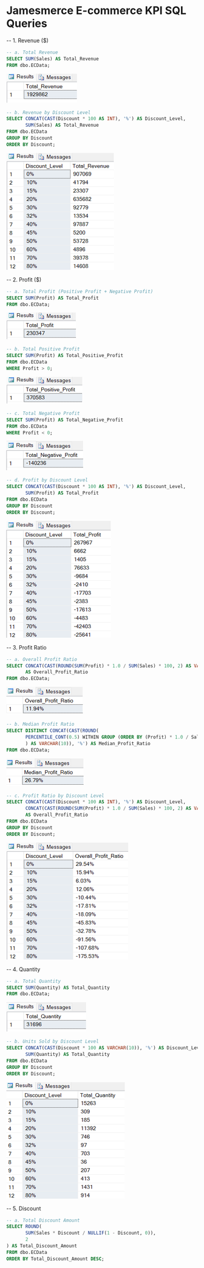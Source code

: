 # Jamesmerce E-commerce KPI SQL Queries


-- 1. Revenue ($)
```sql
-- a. Total Revenue
SELECT SUM(Sales) AS Total_Revenue
FROM dbo.ECData;
``` 
![](https://github.com/jameshoangvu/james_data_portfolio/blob/main/Project_01_Jamesmerce_KPI_Analytics/sql/KPI_result_images/Total_Revenue.png?raw=true)

```sql
-- b. Revenue by Discount Level
SELECT CONCAT(CAST(Discount * 100 AS INT), '%') AS Discount_Level, 
       SUM(Sales) AS Total_Revenue
FROM dbo.ECData
GROUP BY Discount
ORDER BY Discount;
```
![](https://github.com/jameshoangvu/james_data_portfolio/blob/main/Project_01_Jamesmerce_KPI_Analytics/sql/KPI_result_images/Revenue_by_discount_level.png?raw=true)

-- 2. Profit ($)
```sql
-- a. Total Profit (Positive Profit + Negative Profit)
SELECT SUM(Profit) AS Total_Profit
FROM dbo.ECData;
```
![](https://github.com/jameshoangvu/james_data_portfolio/blob/main/Project_01_Jamesmerce_KPI_Analytics/sql/KPI_result_images/Total_profit.png)

```sql
-- b. Total Positive Profit
SELECT SUM(Profit) AS Total_Positive_Profit
FROM dbo.ECData
WHERE Profit > 0;
```
![](https://github.com/jameshoangvu/james_data_portfolio/blob/main/Project_01_Jamesmerce_KPI_Analytics/sql/KPI_result_images/Total_positive_profit.png)

```sql
-- c. Total Negative Profit
SELECT SUM(Profit) AS Total_Negative_Profit
FROM dbo.ECData
WHERE Profit < 0;
```
![](https://github.com/jameshoangvu/james_data_portfolio/blob/main/Project_01_Jamesmerce_KPI_Analytics/sql/KPI_result_images/Total_negative_profit.png)

```sql
-- d. Profit by Discount Level
SELECT CONCAT(CAST(Discount * 100 AS INT), '%') AS Discount_Level,
       SUM(Profit) AS Total_Profit
FROM dbo.ECData
GROUP BY Discount
ORDER BY Discount;
```
![](https://github.com/jameshoangvu/james_data_portfolio/blob/main/Project_01_Jamesmerce_KPI_Analytics/sql/KPI_result_images/Profit_by_discount_level.png)

-- 3. Profit Ratio
```sql
-- a. Overall Profit Ratio
SELECT CONCAT(CAST(ROUND(SUM(Profit) * 1.0 / SUM(Sales) * 100, 2) AS VARCHAR(10)), '%') 
       AS Overall_Profit_Ratio
FROM dbo.ECData;
```
![](https://github.com/jameshoangvu/james_data_portfolio/blob/main/Project_01_Jamesmerce_KPI_Analytics/sql/KPI_result_images/Overall_Profit_Ratio.png)

```sql
-- b. Median Profit Ratio
SELECT DISTINCT CONCAT(CAST(ROUND(
       PERCENTILE_CONT(0.5) WITHIN GROUP (ORDER BY (Profit) * 1.0 / Sales * 100) OVER(), 2
       ) AS VARCHAR(10)), '%') AS Median_Profit_Ratio
FROM dbo.ECData;
```
![](https://github.com/jameshoangvu/james_data_portfolio/blob/main/Project_01_Jamesmerce_KPI_Analytics/sql/KPI_result_images/Median_profit_ratio.png)

```sql
-- c. Profit Ratio by Discount Level
SELECT CONCAT(CAST(Discount * 100 AS INT), '%') AS Discount_Level,
       CONCAT(CAST(ROUND(SUM(Profit) * 1.0 / SUM(Sales) * 100, 2) AS VARCHAR(10)), '%') 
       AS Overall_Profit_Ratio
FROM dbo.ECData
GROUP BY Discount
ORDER BY Discount;
```
![](https://github.com/jameshoangvu/james_data_portfolio/blob/main/Project_01_Jamesmerce_KPI_Analytics/sql/KPI_result_images/Profit_ratio_by_discount_level.png)

-- 4. Quantity
```sql
-- a. Total Quantity
SELECT SUM(Quantity) AS Total_Quantity
FROM dbo.ECData;
```
![](https://github.com/jameshoangvu/james_data_portfolio/blob/main/Project_01_Jamesmerce_KPI_Analytics/sql/KPI_result_images/Total_quantity.png)

```sql
-- b. Units Sold by Discount Level
SELECT CONCAT(CAST(Discount * 100 AS VARCHAR(10)), '%') AS Discount_Level, 
       SUM(Quantity) AS Total_Quantity
FROM dbo.ECData
GROUP BY Discount
ORDER BY Discount;
```
![](https://github.com/jameshoangvu/james_data_portfolio/blob/main/Project_01_Jamesmerce_KPI_Analytics/sql/KPI_result_images/Quantity_by_discount_level.png)

-- 5. Discount
```sql
-- a. Total Discount Amount
SELECT ROUND(
       SUM(Sales * Discount / NULLIF(1 - Discount, 0)), 
       2
) AS Total_Discount_Amount
FROM dbo.ECData
ORDER BY Total_Discount_Amount DESC;
